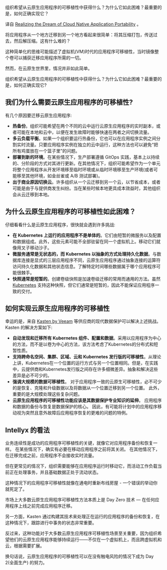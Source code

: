 <!--
# 实现云原生应用程序可移植性的梦想
Realizing the Dream of Cloud Native Application Portability
https://thenewstack.io/realizing-the-dream-of-cloud-native-application-portability/ 
https://cdn.thenewstack.io/media/2022/12/d84e45cc-matt-gross-z9e3d69xxwk-unsplash-1024x576.jpg
Image via Unsplash.
-->

组织希望从云原生应用程序的可移植性中获得什么？为什么它如此困难？最重要的是，如何正确实现它？

译自 [Realizing the Dream of Cloud Native Application Portability](https://thenewstack.io/realizing-the-dream-of-cloud-native-application-portability/) 。

将应用程序从一个地方迁移到另一个地方看起来很简单：将其压缩打包，传送过去，然后解压缩。这有什么难的？

这种简单化的思维可能描述了虚拟机(VM)时代的应用程序可移植性，当时镜像整个卷可以捕获迁移应用程序所需的一切。

然而，在云原生世界里，情况并非如此简单。

组织希望从云原生应用程序的可移植性中获得什么？为什么它如此困难？最重要的是，如何正确实现它?

## 我们为什么需要云原生应用程序的可移植性?

有几个原因要迁移云原生应用程序:

- **热备份**。组织可能希望在两个不同的云中运行云原生应用程序的实时副本，或者可能在本地和云中，以便在发生故障时能够快速在两者之间切换流量。
- **多云负载平衡**。如果一个组织要运行热备份，它也可以在应用程序实例之间分割实时流量。只要应用程序实例在独立的云中运行，这种方法也可以避免“把所有鸡蛋放在一个篮子里”的问题。
- **部署到新的环境**。在某些情况下，生产部署遵循 GitOps 实践，基本上以持续的、分阶段的方式对其进行更新。在其他情况下，组织可能希望作为一个单元将整个应用程序从开发环境移至临时环境或从临时环境移至生产环境(或者可能移至其他环境，如金丝雀或 A/B 测试部署)。
- **出于商业原因切换云**。许多组织从一个云迁移到另一个云，以节省成本，或者可能是由于与提供商发生纠纷。当在某些时候本地更具成本效益时，其他组织会从云迁移到本地。

## 为什么云原生应用程序的可移植性如此困难？

仔细看看什么是云原生应用程序，很快就会遇到许多挑战:

- **在 Kubernetes 上运行的应用程序不是单体的**。它们由短暂的微服务以及配置和数据组成。此外，这些元素可能不全部驻留在同一个虚拟机上。移动它们就像用叉子移动沙子。
- **微服务通常是无状态的，而 Kubernetes 以抽象的方式处理持久化数据**。与数据库连接是显式的三层应用程序不同，云原生应用程序通过抽象连接的运算符访问持久化数据和其他状态信息。了解特定时间哪些数据属于哪个应用程序可能很棘手。
- **快照通常是短暂的**。创建卷级快照是加速卷级迁移的常用而通用的方法。虽然 [Kubernetes](https://thenewstack.io/docker-versus-kubernetes-start-here/) 支持这种快照，但它们通常是短暂的，因此不能保证应用程序一致的交付。

## 如何实现云原生应用程序的可移植性

幸运的是，来自 [Kasten by Veeam](https://www.kasten.io/?utm_content=inline-mention) 等供应商的现代数据保护可以解决上述挑战。Kasten 的解决方案如下:

- **自动发现和迁移所有 Kubernetes 组件、配置和数据**。采用以应用程序为中心的方法，而不是以卷为中心的方法，该方法考虑了Kubernetes的分布式和短暂性质。
- **支持跨命名空间、集群、区域、云和 Kubernetes 发行版的可移植性**。从理论上讲，Kubernetes在一个位置的运行方式与另一个位置相同。但是，在实践中，云提供商和Kubernetes发行版之间存在许多细微差异。抽象和解决这些差异是必不可少的。
- **强调大规模的数据可移植性**。 对于应用程序一致的云原生可移植性，必不可少的是恢复、克隆和升级数据以及将数据从一个位置迁移到另一个位置。 此外，重要的是大规模处理这些复杂问题。
- **云原生应用程序的可移植性功能应该是其数据保护专业知识的延伸**。 应用程序和数据的备份与恢复是数据保护的核心。 因此，有可能将计划中的应用程序移动视为突然且意外故障后应用程序恢复的更难的问题的特例。

## Intellyx 的看法

业务连续性是成功的应用程序可移植性的关键，就像它对应用程序备份和恢复一样。 在某些情况下，确实有必要在移动应用程序之前将其关闭。 在其他情况下，在迁移完成之前，应用程序不会接收实时流量。

但在更常见的情况下，组织需要能够在应用程序运行时移动它，而活动工作负载当前正在处理事务，并且基础数据正处于流动状态。

这种情况下的应用程序可移植性就像在通电时重新布线房屋 - 一个错误的举动你就死定了。

市场上大多数云原生应用程序可移植性方法本质上是 Day Zero 技术 — 在任何应用程序上线之前完成应用程序迁移。

另一方面，Kasten 通过构建其技术来处理正在运行的应用程序的备份和恢复，在这种情况下，跟踪进行中事务的状态非常重要。

反过来，这种功能对于大多数云原生应用程序可移植性场景至关重要，因为组织希望他们的云原生应用程序能够持续运行——不仅在一个虚拟机上，而且跨虚拟机和云，根据需要扩展。

换句话说，云原生应用程序的可移植性可以在没有触电风险的情况下成为 Day 2(全面生产) 的努力。
